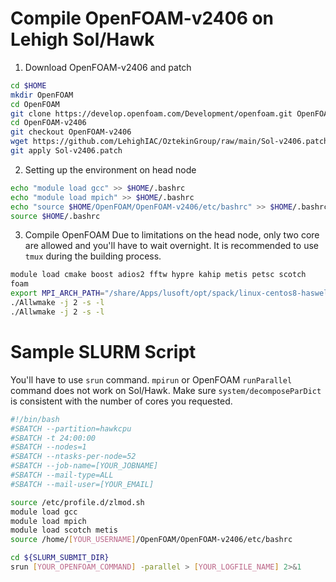 # Compile OpenFOAM-v2406 on Lehigh Sol/Hawk
1. Download OpenFOAM-v2406 and patch
```bash
cd $HOME
mkdir OpenFOAM
cd OpenFOAM
git clone https://develop.openfoam.com/Development/openfoam.git OpenFOAM-v2406
cd OpenFOAM-v2406
git checkout OpenFOAM-v2406
wget https://github.com/LehighIAC/OztekinGroup/raw/main/Sol-v2406.patch
git apply Sol-v2406.patch
```

2. Setting up the environment on head node
```bash
echo "module load gcc" >> $HOME/.bashrc
echo "module load mpich" >> $HOME/.bashrc
echo "source $HOME/OpenFOAM/OpenFOAM-v2406/etc/bashrc" >> $HOME/.bashrc
source $HOME/.bashrc
```

3. Compile OpenFOAM
Due to limitations on the head node, only two core are allowed and you'll have to wait overnight. It is recommended to use `tmux` during the building process.
```bash
module load cmake boost adios2 fftw hypre kahip metis petsc scotch
foam
export MPI_ARCH_PATH="/share/Apps/lusoft/opt/spack/linux-centos8-haswell/gcc-9.3.0/mpich/3.3.2-rc3lxvt"
./Allwmake -j 2 -s -l
./Allwmake -j 2 -s -l
```

# Sample SLURM Script
You'll have to use `srun` command. `mpirun` or OpenFOAM `runParallel` command does not work on Sol/Hawk. Make sure `system/decomposeParDict` is consistent with the number of cores you requested.
```bash
#!/bin/bash
#SBATCH --partition=hawkcpu
#SBATCH -t 24:00:00
#SBATCH --nodes=1
#SBATCH --ntasks-per-node=52
#SBATCH --job-name=[YOUR_JOBNAME]
#SBATCH --mail-type=ALL
#SBATCH --mail-user=[YOUR_EMAIL]

source /etc/profile.d/zlmod.sh
module load gcc
module load mpich
module load scotch metis
source /home/[YOUR_USERNAME]/OpenFOAM/OpenFOAM-v2406/etc/bashrc

cd ${SLURM_SUBMIT_DIR}
srun [YOUR_OPENFOAM_COMMAND] -parallel > [YOUR_LOGFILE_NAME] 2>&1 
```